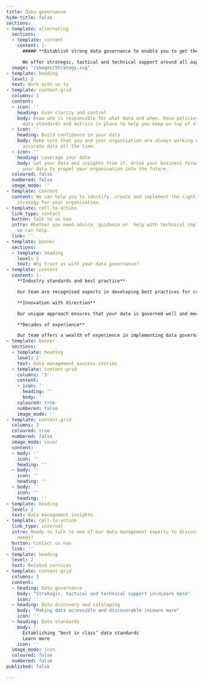 ```yaml
---
title: Data governance
hide-title: false
sections:
- template: alternating
  sections:
  - template: content
    content: |-
      ##### **Establish strong data governance to enable you to get the best value out of your data**

      We offer strategic, tactical and technical support around all aspects of data governance.
  image: "/images/Strategy.svg"
- template: heading
  level: 2
  text: Work with us to
- template: content-grid
  columns: 3
  content:
  - icon: ''
    heading: Gain clarity and control
    body: Know who is responsible for what data and when. Have policies, processes,
      data standards and metrics in place to help you keep on top of all your data.
  - icon: ''
    heading: Build confidence in your data
    body: Make sure that you and your organisation are always working with high quality,
      accurate data all the time.
  - icon: ''
    heading: Leverage your data
    body: Let your data and insights from it, drive your business forwards. Trust
      your data to propel your organisation into the future.
  coloured: false
  numbered: false
  image_mode: ''
- template: content
  content: We can help you to identify, create and implement the right data governance
    strategy for your organisation.
- template: call-to-action
  link_type: contact
  button: Talk to us now
  intro: Whether you need advice, guidance or  help with technical implementation,
    we can help.
  link: ''
- template: banner
  sections:
  - template: heading
    level: 2
    text: Why trust us with your data governance?
- template: content
  content: |-
    **Industry standards and best practice**

    Our team are recognised experts in developing best practices for companies and governments. We apply industry standard models and responsibilities so that you benefit from our tried and tested methods.

    **Innovation with direction**

    Our unique approach ensures that your data is governed well and meets all compliance requirements, whilst also exploring the best and most innovative ways to harness your data. Explore the possibilities with confidence and control, and be guided at every step of the way.

    **Decades of experience**

    Our team offers a wealth of experience in implementing data governance across organisations. We can help you through the earliest phases of data governance, right through to creating an ongoing roadmap for the future.
- template: banner
  sections:
  - template: heading
    level: 2
    text: Data management success stories
  - template: content-grid
    columns: '3'
    content:
    - icon: ''
      heading: ''
      body: ''
    coloured: true
    numbered: false
    image_mode: ''
- template: content-grid
  columns: 3
  coloured: true
  numbered: false
  image_mode: cover
  content:
  - body: ''
    icon: ''
    heading: ''
  - body: ''
    icon: ''
    heading: ''
  - body: ''
    icon: ''
    heading: ''
- template: heading
  level: 2
  text: Data management insights
- template: call-to-action
  link_type: internal
  intro: Ready to talk to one of our data management experts to discuss your specific
    needs?
  button: Contact us now
  link: ''
- template: heading
  level: 2
  text: Related services
- template: content-grid
  columns: 3
  content:
  - heading: Data governance
    body: "Strategic, tactical and technical support \n\nLearn more"
    icon: ''
  - heading: Data discovery and cataloging
    body: "Making data accessible and discoverable \nLearn more"
    icon: ''
  - heading: Data standards
    body: |-
      Establishing ‘best in class’ data standards
      Learn more
    icon: ''
  image_mode: icon
  coloured: false
  numbered: false
published: false

---
```

